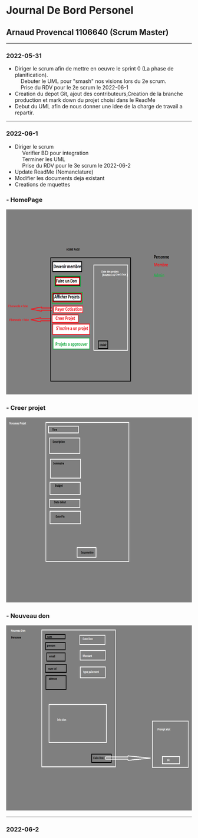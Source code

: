 # Journal De Bord Personel

## Arnaud Provencal 1106640 (Scrum Master)

***
### 2022-05-31
- Diriger le scrum afin de mettre en oeuvre le sprint 0 (La phase de planification).<br>
  &nbsp;&nbsp;&nbsp;&nbsp;Debuter le UML pour "smash" nos visions lors du 2e scrum.<br>
  &nbsp;&nbsp;&nbsp;&nbsp;Prise du RDV pour le 2e scrum le 2022-06-1<br>
- Creation du depot Git, ajout des contributeurs,Creation de la branche production et mark down du projet choisi dans le ReadMe<br>
- Debut du UML afin de nous donner une idee de la charge de travail a repartir.<br>



***
### 2022-06-1
- Diriger le scrum </br>
  &nbsp;&nbsp;&nbsp;&nbsp; Verifier BD pour integration<br/>
  &nbsp;&nbsp;&nbsp;&nbsp; Terminer les UML<br/>
  &nbsp;&nbsp;&nbsp;&nbsp; Prise du RDV pour le 3e scrum le 2022-06-2</br>
- Update ReadMe (Nomanclature)
- Modifier les documents deja existant
- Creations de mquettes
###  - HomePage
<img src="Image\page_principale.png" width="900" height="500" alt="Login"> 

### - Creer projet
<img src="Image\nouveau_projet.jpg" width="900" height="500" alt="Login">

### - Nouveau don
  <img src="Image\nouveau_don.PNG" width="900" height="500" alt="Login">

***
### 2022-06-2